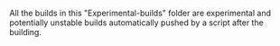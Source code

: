 All the builds in this "Experimental-builds" folder are experimental and potentially unstable builds automatically pushed by a script after the building. 
